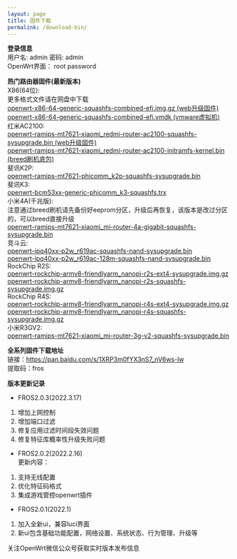 ```yaml
---
layout: page
title: 固件下载
permalink: /download-bin/
---
```

**登录信息**  
用户名: admin 密码: admin   
OpenWrt界面： root password    

**热门路由器固件(最新版本)**  
X86(64位):  
更多格式文件请在网盘中下载  
[openwrt-x86-64-generic-squashfs-combined-efi.img.gz (web升级固件)](http://175.178.71.82:88/fros/openwrt-x86-64-generic-squashfs-combined-efi.img.gz)  
[openwrt-x86-64-generic-squashfs-combined-efi.vmdk (vmware虚拟机)](http://175.178.71.82:88/fros/openwrt-x86-64-generic-squashfs-combined-efi.vmdk)  
红米AC2100:  
[openwrt-ramips-mt7621-xiaomi_redmi-router-ac2100-squashfs-sysupgrade.bin (web升级固件)](http://175.178.71.82:88/fros/openwrt-ramips-mt7621-xiaomi_redmi-router-ac2100-squashfs-sysupgrade.bin)  
[openwrt-ramips-mt7621-xiaomi_redmi-router-ac2100-initramfs-kernel.bin (breed刷机底包)](http://175.178.71.82:88/fros/openwrt-ramips-mt7621-xiaomi_redmi-router-ac2100-initramfs-kernel.bin)   
斐讯K2P:    
[openwrt-ramips-mt7621-phicomm_k2p-squashfs-sysupgrade.bin](http://175.178.71.82:88/fros/openwrt-ramips-mt7621-phicomm_k2p-squashfs-sysupgrade.bin)   
斐讯K3:    
[openwrt-bcm53xx-generic-phicomm_k3-squashfs.trx](http://175.178.71.82:88/fros/openwrt-bcm53xx-generic-phicomm_k3-squashfs.trx)  
小米4A(千兆版):  
注意通过breed刷机请先备份好eeprom分区，升级后再恢复，该版本是改过分区的，可以breed直接升级  
[openwrt-ramips-mt7621-xiaomi_mi-router-4a-gigabit-squashfs-sysupgrade.bin](http://175.178.71.82:88/fros/openwrt-ramips-mt7621-xiaomi_mi-router-4a-gigabit-squashfs-sysupgrade.bin)  
竞斗云:  
[openwrt-ipq40xx-p2w_r619ac-squashfs-nand-sysupgrade.bin](http://175.178.71.82:88/fros/openwrt-ipq40xx-p2w_r619ac-squashfs-nand-sysupgrade.bin)  
[openwrt-ipq40xx-p2w_r619ac-128m-squashfs-nand-sysupgrade.bin](http://175.178.71.82:88/fros/openwrt-ipq40xx-p2w_r619ac-128m-squashfs-nand-sysupgrade.bin)  
RockChip R2S:  
[openwrt-rockchip-armv8-friendlyarm_nanopi-r2s-ext4-sysupgrade.img.gz](http://175.178.71.82:88/fros/openwrt-rockchip-armv8-friendlyarm_nanopi-r2s-ext4-sysupgrade.img.gz)    
[openwrt-rockchip-armv8-friendlyarm_nanopi-r2s-squashfs-sysupgrade.img.gz](http://175.178.71.82:88/fros/openwrt-rockchip-armv8-friendlyarm_nanopi-r2s-squashfs-sysupgrade.img.gz)  
RockChip R4S:  
[openwrt-rockchip-armv8-friendlyarm_nanopi-r4s-ext4-sysupgrade.img.gz](http://175.178.71.82:88/fros/openwrt-rockchip-armv8-friendlyarm_nanopi-r4s-ext4-sysupgrade.img.gz)    
[openwrt-rockchip-armv8-friendlyarm_nanopi-r4s-squashfs-sysupgrade.img.gz](http://175.178.71.82:88/fros/openwrt-rockchip-armv8-friendlyarm_nanopi-r4s-squashfs-sysupgrade.img.gz)  
小米R3GV2:  
[openwrt-ramips-mt7621-xiaomi_mi-router-3g-v2-squashfs-sysupgrade.bin](http://175.178.71.82:88/fros/openwrt-ramips-mt7621-xiaomi_mi-router-3g-v2-squashfs-sysupgrade.bin)  

**全系列固件下载地址**  
链接：[https://pan.baidu.com/s/1XRP3m0fYX3nS7_nV6ws-lw ](https://pan.baidu.com/s/1XRP3m0fYX3nS7_nV6ws-lw)      
提取码：fros  

**版本更新记录**  
- FROS2.0.3(2022.3.17)  
1. 增加上网控制  
2. 增加端口过滤  
3. 修复应用过滤时间段失效问题  
4. 修复特征库概率性升级失败问题  
- FROS2.0.2(2022.2.16)  
更新内容：  
1. 支持无线配置  
2. 优化特征码格式  
3. 集成游戏管控openwrt插件  

- FROS2.0.1(2022.1)  
1. 加入全新ui，兼容luci界面  
2. 新ui包含基础功能配置，网络设置、系统状态、行为管理、升级等  

关注OpenWrt微信公众号获取实时版本发布信息  

